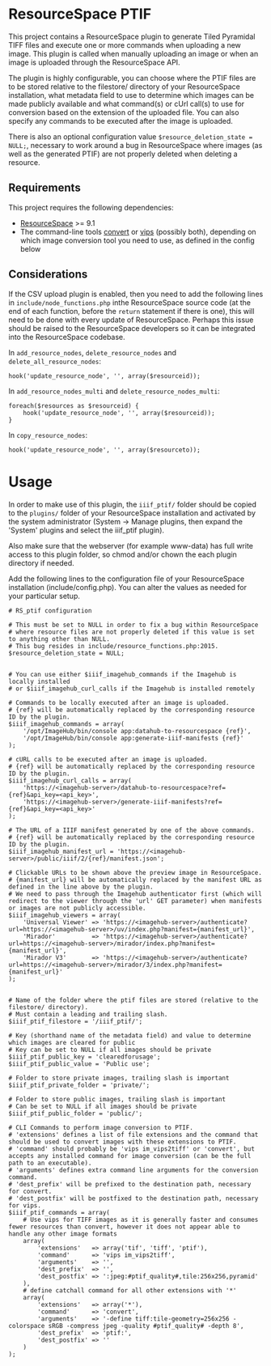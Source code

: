 # ResourceSpace PTIF

This project contains a ResourceSpace plugin to generate Tiled Pyramidal TIFF files and execute one or more commands when uploading a new image. This plugin is called when manually uploading an image or when an image is uploaded through the ResourceSpace API.

The plugin is highly configurable, you can choose where the PTIF files are to be stored relative to the filestore/ directory of your ResourceSpace installation, what metadata field to use to determine which images can be made publicly available and what command(s) or cUrl call(s) to use for conversion based on the extension of the uploaded file. You can also specify any commands to be executed after the image is uploaded.

There is also an optional configuration value ``$resource_deletion_state = NULL;``, necessary to work around a bug in ResourceSpace where images (as well as the generated PTIF) are not properly deleted when deleting a resource.

## Requirements

This project requires the following dependencies:
* [ResourceSpace](https://www.resourcespace.com/get) >= 9.1
* The command-line tools [convert](https://imagemagick.org/) or [vips](https://github.com/libvips/libvips) (possibly both), depending on which image conversion tool you need to use, as defined in the config below

## Considerations

If the CSV upload plugin is enabled, then you need to add the following lines in `include/node_functions.php` inthe ResourceSpace source code (at the end of each function, before the `return` statement if there is one), this will need to be done with every update of ResourceSpace. Perhaps this issue should be raised to the ResourceSpace developers so it can be integrated into the ResourceSpace codebase.

In `add_resource_nodes`, `delete_resource_nodes` and `delete_all_resource_nodes`:
```
hook('update_resource_node', '', array($resourceid));
```
In `add_resource_nodes_multi` and `delete_resource_nodes_multi`:
```
foreach($resources as $resourceid) {
    hook('update_resource_node', '', array($resourceid));
}
```
In `copy_resource_nodes`:
```
hook('update_resource_node', '', array($resourceto));
```

# Usage

In order to make use of this plugin, the ``iiif_ptif/`` folder should be copied to the ``plugins/`` folder of your ResourceSpace installation and activated by the system administrator (System -> Manage plugins, then expand the 'System' plugins and select the iiif_ptif plugin).

Also make sure that the webserver (for example www-data) has full write access to this plugin folder, so chmod and/or chown the each plugin directory if needed.

Add the following lines to the configuration file of your ResourceSpace installation (include/config.php). You can alter the values as needed for your particular setup.

```
# RS_ptif configuration

# This must be set to NULL in order to fix a bug within ResourceSpace
# where resource files are not properly deleted if this value is set to anything other than NULL.
# This bug resides in include/resource_functions.php:2015.
$resource_deletion_state = NULL;


# You can use either $iiif_imagehub_commands if the Imagehub is locally installed
# or $iiif_imagehub_curl_calls if the Imagehub is installed remotely

# Commands to be locally executed after an image is uploaded.
# {ref} will be automatically replaced by the corresponding resource ID by the plugin.
$iiif_imagehub_commands = array(
    '/opt/ImageHub/bin/console app:datahub-to-resourcespace {ref}',
    '/opt/ImageHub/bin/console app:generate-iiif-manifests {ref}'
);

# cURL calls to be executed after an image is uploaded.
# {ref} will be automatically replaced by the corresponding resource ID by the plugin.
$iiif_imagehub_curl_calls = array(
    'https://<imagehub-server>/datahub-to-resourcespace?ref={ref}&api_key=<api_key>',
    'https://<imagehub-server>/generate-iiif-manifests?ref={ref}&api_key=<api_key>'
);

# The URL of a IIIF manifest generated by one of the above commands.
# {ref} will be automatically replaced by the corresponding resource ID by the plugin.
$iiif_imagehub_manifest_url = 'https://<imagehub-server>/public/iiif/2/{ref}/manifest.json';

# Clickable URLs to be shown above the preview image in ResourceSpace.
# {manifest_url} will be automatically replaced by the manifest URL as defined in the line above by the plugin.
# We need to pass through the Imagehub authenticator first (which will redirect to the viewer through the 'url' GET parameter) when manifests or images are not publicly accessible.
$iiif_imagehub_viewers = array(
    'Universal Viewer' => 'https://<imagehub-server>/authenticate?url=https://<imagehub-server>/uv/index.php?manifest={manifest_url}',
    'Mirador'          => 'https://<imagehub-server>/authenticate?url=https://<imagehub-server>/mirador/index.php?manifest={manifest_url}',
    'Mirador V3'       => 'https://<imagehub-server>/authenticate?url=https://<imagehub-server>/mirador/3/index.php?manifest={manifest_url}'
);


# Name of the folder where the ptif files are stored (relative to the filestore/ directory).
# Must contain a leading and trailing slash.
$iiif_ptif_filestore = '/iiif_ptif/';

# Key (shorthand name of the metadata field) and value to determine which images are cleared for public
# Key can be set to NULL if all images should be private
$iiif_ptif_public_key = 'clearedforusage';
$iiif_ptif_public_value = 'Public use';

# Folder to store private images, trailing slash is important
$iiif_ptif_private_folder = 'private/';

# Folder to store public images, trailing slash is important
# Can be set to NULL if all images should be private
$iiif_ptif_public_folder = 'public/';

# CLI Commands to perform image conversion to PTIF.
# 'extensions' defines a list of file extensions and the command that should be used to convert images with these extensions to PTIF.
# 'command' should probably be 'vips im_vips2tiff' or 'convert', but accepts any installed command for image conversion (can be the full path to an executable).
# 'arguments' defines extra command line arguments for the conversion command.
# 'dest_prefix' will be prefixed to the destination path, necessary for convert.
# 'dest_postfix' will be postfixed to the destination path, necessary for vips.
$iiif_ptif_commands = array(
    # Use vips for TIFF images as it is generally faster and consumes fewer resources than convert, however it does not appear able to handle any other image formats
    array(
        'extensions'   => array('tif', 'tiff', 'ptif'),
        'command'      => 'vips im_vips2tiff',
        'arguments'    => '',
        'dest_prefix'  => '',
        'dest_postfix' => ':jpeg:#ptif_quality#,tile:256x256,pyramid'
    ),
    # define catchall command for all other extensions with '*'
    array(
        'extensions'   => array('*'),
        'command'      => 'convert',
        'arguments'    => '-define tiff:tile-geometry=256x256 -colorspace sRGB -compress jpeg -quality #ptif_quality# -depth 8',
        'dest_prefix'  => 'ptif:',
        'dest_postfix' => ''
    )
);

```
